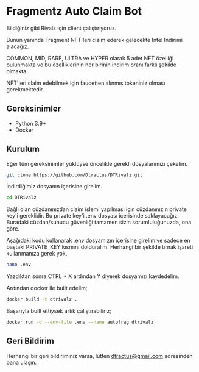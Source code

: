 
# Fragmentz Auto Claim Bot

Bildiğiniz gibi Rivalz için client çalıştırıyoruz.

Bunun yanında Fragment NFT'leri claim ederek gelecekte Intel Indirimi alacağız.

COMMON, MID, RARE, ULTRA ve HYPER olarak 5 adet NFT özelliği bulunmakta ve bu özelliklerinin her birinin indirim oranı farklı şekilde olmakta. 

NFT'leri claim edebilmek için faucetten alınmış tokeniniz olması gerekmektedir.



## Gereksinimler

- Python 3.9+
- Docker

  
## Kurulum

Eğer tüm gereksinimler yüklüyse öncelikle gerekli dosyalarımızı çekelim.

```bash
git clone https://github.com/Dtractus/DTRivalz.git

```

İndirdiğimiz dosyanın içerisine girelim.

```bash
cd DTRivalz

```

Bağlı olan cüzdanınızdan claim işlemi yapılması için cüzdanınızın private key'i gereklidir. 
Bu private key'i .env dosyası içerisinde saklayacağız.
Buradaki cüzdan/sunucu güvenliği tamamen sizin sorumluluğunuzda, ona göre.

Aşağıdaki kodu kullanarak .env dosyamızın içerisine girelim ve sadece en baştaki PRIVATE_KEY kısmını dolduralım. Herhangi bir şekilde tırnak işareti kullanmanıza gerek yok. 

```bash
nano .env

```

Yazdıktan sonra CTRL + X ardından Y diyerek dosyamızı kaydedelim.

Ardından docker ile built edelim;

```bash
docker build -t dtrivalz .

```

Başarıyla built ettiysek artık çalıştırabiliriz;


```bash
docker run -d --env-file .env --name autofrag dtrivalz

```
## Geri Bildirim

Herhangi bir geri bildiriminiz varsa, lütfen dtractus@gmail.com adresinden bana ulaşın.

  